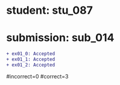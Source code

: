 # student: stu_087
# submission: sub_014

```diff
+ ex01_0: Accepted
+ ex01_1: Accepted
+ ex01_2: Accepted
```
#incorrect=0
#correct=3
